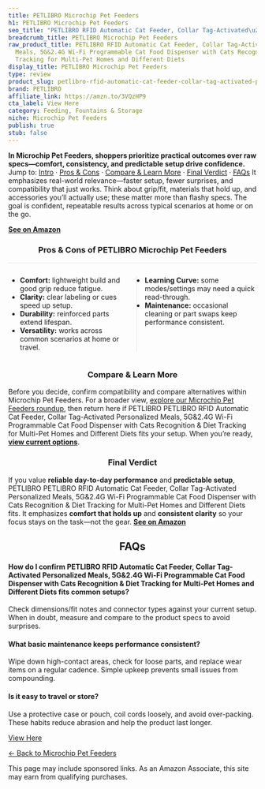 ```yaml
---
title: PETLIBRO Microchip Pet Feeders
h1: PETLIBRO Microchip Pet Feeders
seo_title: "PETLIBRO RFID Automatic Cat Feeder, Collar Tag-Activated\u2026"
breadcrumb_title: PETLIBRO Microchip Pet Feeders
raw_product_title: PETLIBRO RFID Automatic Cat Feeder, Collar Tag-Activated Personalized
  Meals, 5G&2.4G Wi-Fi Programmable Cat Food Dispenser with Cats Recognition & Diet
  Tracking for Multi-Pet Homes and Different Diets
display_title: PETLIBRO Microchip Pet Feeders
type: review
product_slug: petlibro-rfid-automatic-cat-feeder-collar-tag-activated-personalized-me-2b09e3db
brand: PETLIBRO
affiliate_link: https://amzn.to/3VQzHP9
cta_label: View Here
category: Feeding, Fountains & Storage
niche: Microchip Pet Feeders
publish: true
stub: false
---
```


<div id="intro" class="full-width"><p><strong>In Microchip Pet Feeders, shoppers prioritize practical outcomes over raw specs&mdash;comfort, consistency, and predictable setup drive confidence.</strong> Jump to: <a href="#intro">Intro</a> · <a href="#pros-cons">Pros &amp; Cons</a> · <a href="#compare-more">Compare &amp; Learn More</a> · <a href="#verdict">Final Verdict</a> · <a href="#faqs">FAQs</a> It emphasizes real-world relevance&mdash;faster setup, fewer surprises, and compatibility that just works. Think about grip/fit, materials that hold up, and accessories you’ll actually use; these matter more than flashy specs. The goal is confident, repeatable results across typical scenarios at home or on the go.</p><p><a href="https://amzn.to/3VQzHP9" rel="nofollow sponsored noopener" target="_blank"><strong>See on Amazon</strong></a></p></div>
<h3 id="pros-cons" style="text-align:center;">Pros &amp; Cons of PETLIBRO Microchip Pet Feeders</h3>
<div class="pc-grid" style="display:grid;grid-template-columns:1fr 1fr;gap:16px;border-top:1px solid #e5e7eb;padding-top:12px;">
  <ul>
    <li><strong>Comfort:</strong> lightweight build and good grip reduce fatigue.</li>
    <li><strong>Clarity:</strong> clear labeling or cues speed up setup.</li>
    <li><strong>Durability:</strong> reinforced parts extend lifespan.</li>
    <li><strong>Versatility:</strong> works across common scenarios at home or travel.</li>
  </ul>
  <ul style="border-left:1px solid #e5e7eb;padding-left:16px;">
    <li><strong>Learning Curve:</strong> some modes/settings may need a quick read-through.</li>
    <li><strong>Maintenance:</strong> occasional cleaning or part swaps keep performance consistent.</li>
  </ul>
</div>


<h3 id="compare-more" style="text-align:center;">Compare &amp; Learn More</h3>
<p>Before you decide, confirm compatibility and compare alternatives within Microchip Pet Feeders. For a broader view, <a href="#">explore our Microchip Pet Feeders roundup</a>, then return here if PETLIBRO PETLIBRO RFID Automatic Cat Feeder, Collar Tag-Activated Personalized Meals, 5G&2.4G Wi-Fi Programmable Cat Food Dispenser with Cats Recognition & Diet Tracking for Multi-Pet Homes and Different Diets fits your setup. When you’re ready, <a href="https://amzn.to/3VQzHP9" rel="nofollow sponsored noopener" target="_blank"><strong>view current options</strong></a>.</p>

<h3 id="verdict" style="text-align:center;">Final Verdict</h3>
<p>If you value <strong>reliable day-to-day performance</strong> and <strong>predictable setup</strong>, PETLIBRO PETLIBRO RFID Automatic Cat Feeder, Collar Tag-Activated Personalized Meals, 5G&2.4G Wi-Fi Programmable Cat Food Dispenser with Cats Recognition & Diet Tracking for Multi-Pet Homes and Different Diets fits. It emphasizes <strong>comfort that holds up</strong> and <strong>consistent clarity</strong> so your focus stays on the task&mdash;not the gear. <a href="https://amzn.to/3VQzHP9" rel="nofollow sponsored noopener" target="_blank"><strong>See on Amazon</strong></a></p>

<h2 id="faqs" style="text-align:center;">FAQs</h2>
<h4><strong>How do I confirm PETLIBRO RFID Automatic Cat Feeder, Collar Tag-Activated Personalized Meals, 5G&2.4G Wi-Fi Programmable Cat Food Dispenser with Cats Recognition & Diet Tracking for Multi-Pet Homes and Different Diets fits common setups?</strong></h4>
<p>Check dimensions/fit notes and connector types against your current setup. When in doubt, measure and compare to the product specs to avoid surprises.</p>
<h4><strong>What basic maintenance keeps performance consistent?</strong></h4>
<p>Wipe down high-contact areas, check for loose parts, and replace wear items on a regular cadence. Simple upkeep prevents small issues from compounding.</p>
<h4><strong>Is it easy to travel or store?</strong></h4>
<p>Use a protective case or pouch, coil cords loosely, and avoid over-packing. These habits reduce abrasion and help the product last longer.</p>

<p><a class="btn" href="https://amzn.to/3VQzHP9" target="_blank" rel="nofollow sponsored noopener">View Here</a></p>
<p><a href="/roundups/feeding-fountains-storage/microchip-pet-feeders/">← Back to Microchip Pet Feeders</a></p>
<aside class="disclosure">This page may include sponsored links. As an Amazon Associate, this site may earn from qualifying purchases.</aside>
